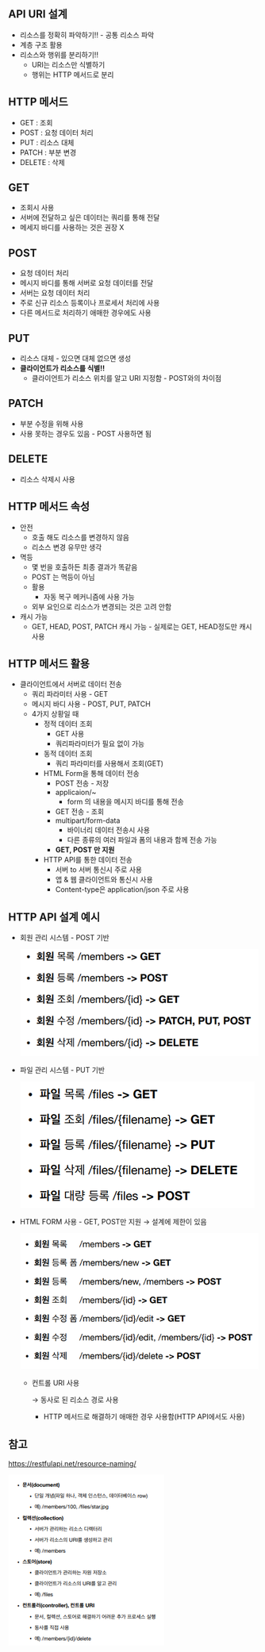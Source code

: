 ## API URI 설계

- 리소스를 정확히 파악하기!! - 공통 리소스 파악
- 계층 구조 활용
- 리소스와 행위를 분리하기!!
    - URI는 리소스만 식별하기
    - 행위는 HTTP 메서드로 분리

## HTTP 메서드

- GET : 조회
- POST : 요청 데이터 처리
- PUT : 리소스 대체
- PATCH : 부분 변경
- DELETE : 삭제

## GET

- 조회시 사용
- 서버에 전달하고 싶은 데이터는 쿼리를 통해 전달
- 메세지 바디를 사용하는 것은 권장 X

## POST

- 요청 데이터 처리
- 메시지 바디를 통해 서버로 요청 데이터를 전달
- 서버는 요청 데이터 처리
- 주로 신규 리소스 등록이나 프로세서 처리에 사용
- 다른 메서드로 처리하기 애매한 경우에도 사용

## PUT

- 리소스 대체 - 있으면 대체 없으면 생성
- **클라이언트가 리소스를 식별!!**
    - 클라이언트가 리소스 위치를 알고 URI 지정함 - POST와의 차이점

## PATCH

- 부분 수정을 위해 사용
- 사용 못하는 경우도 있음 - POST 사용하면 됨

## DELETE

- 리소스 삭제시 사용

## HTTP 메서드 속성

- 안전
    - 호출 해도 리소스를 변경하지 않음
    - 리소스 변경 유무만 생각
- 멱등
    - 몇 번을 호출하든 최종 결과가 똑같음
    - POST 는 멱등이 아님
    - 활용
        - 자동 복구 메커니즘에 사용 가능
    - 외부 요인으로 리소스가 변경되는 것은 고려 안함
- 캐시 가능
    - GET, HEAD, POST, PATCH 캐시 가능 - 실제로는 GET, HEAD정도만 캐시 사용

## HTTP 메서드 활용

- 클라이언트에서 서버로 데이터 전송
    - 쿼리 파라미터 사용 - GET
    - 메시지 바디 사용 - POST, PUT,  PATCH
    - 4가지 상황일 때
        - 정적 데이터 조회
            - GET 사용
            - 쿼리파라미터가 필요 없이 가능
        - 동적 데이터 조회
            - 쿼리 파라미터를 사용해서 조회(GET)
        - HTML Form을 통해 데이터 전송
            - POST 전송 - 저장
            - applicaion/~
                - form 의 내용을 메시지 바디를 통해 전송
            - GET 전송 - 조회
            - multipart/form-data
                - 바이너리 데이터 전송시 사용
                - 다른 종류의 여러 파일과 폼의 내용과 함께 전송 가능
            - **GET, POST 만 지원**
        - HTTP API를 통한 데이터 전송
            - 서버 to 서버 통신시 주로 사용
            - 앱 & 웹 클라이언트와 통신시 사용
            - Content-type은 application/json 주로 사용
    

## HTTP API 설계 예시

- 회원 관리 시스템 - POST 기반
    
    ![1](./imagefile/week3/day13-1.png)
    
- 파일 관리 시스템 - PUT 기반
    
    ![2](./imagefile/week3/day13-2.png)
    
- HTML FORM 사용 - GET, POST만 지원 → 설계에 제한이 있음
    
    ![3](./imagefile/week3/day13-3.png)
    
    - 컨트롤 URI 사용
        
        → 동사로 된 리소스 경로 사용
        
        - HTTP 메서드로 해결하기 애매한 경우 사용함(HTTP API에서도 사용)

## 참고

https://restfulapi.net/resource-naming/

![4](./imagefile/week3/day13-4.png)
